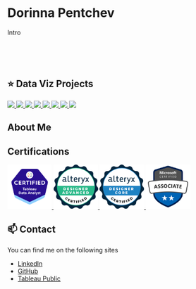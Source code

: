 <!--img src='https://avatars.githubusercontent.com/u/34423757?v=4' width="20%"-->

# Dorinna Pentchev

Intro

<br>
<br>
<br>

## ⭐ Data Viz Projects

<a href="https://public.tableau.com/app/profile/dorinna/viz/ProductsDashboard_17155989437130/Dashboard1">
    <img src="https://public.tableau.com/thumb/views/ProductsDashboard_17155989437130/Dashboard1" width ="25%">
  </a>

<a href="https://public.tableau.com/app/profile/dorinna/viz/OffshoreCentresDashboard/PortcoPerformance">
    <img src="https://public.tableau.com/thumb/views/OffshoreCentresDashboard/PortcoPerformance" width ="25%">
  </a>

<a href="https://public.tableau.com/app/profile/dorinna/viz/AnimalCrossingCritterSearchNewHorizons/ACNHCritterLog">
    <img src="https://public.tableau.com/thumb/views/AnimalCrossingCritterSearchNewHorizons/ACNHCritterLog" width ="25%">
  </a>

<a href="https://public.tableau.com/app/profile/dorinna/viz/HRAttritionDashboard_16590961872090/HRAttritionDashboard">
    <img src="https://public.tableau.com/thumb/views/HRAttritionDashboard_16590961872090/HRAttritionDashboard" width ="25%">
  </a>

<a href="https://public.tableau.com/app/profile/dorinna/viz/HotelPackageRevenueDashboard/Hotelpackagedashboard">
    <img src="https://public.tableau.com/thumb/views/HotelPackageRevenueDashboard/Hotelpackagedashboard" width ="25%">
  </a>

<a href="https://public.tableau.com/app/profile/dorinna/viz/PurchasingDashboard_16549858306430/Dashboard1">
    <img src="https://public.tableau.com/thumb/views/PurchasingDashboard_16549858306430/Dashboard1" width ="25%">
  </a>

<a href="https://public.tableau.com/app/profile/dorinna/viz/HRAnalytics-EmployeePerformance/Dashboard1">
    <img src="https://public.tableau.com/thumb/views/HRAnalytics-EmployeePerformance/Dashboard1" width ="25%">
  </a>

<a href="https://public.tableau.com/app/profile/dorinna/viz/NYCRestaurantInspections_16435684787370/NYCHealthInspections">
    <img src="https://public.tableau.com/thumb/views/NYCRestaurantInspections_16435684787370/NYCHealthInspections" width ="25%">
  </a>


## About Me


## Certifications


<a href="https://www.credly.com/badges/0065eb69-7b71-4b82-a964-4c98c27b18bc/public_url">
  <img src="https://github.com/dori104/dori104/blob/Assets/Certification%20_Tableau_Analyst.png" width="20%">
</a>

<a href="https://www.credly.com/badges/55d37ad4-c554-4e01-b62c-fa24ff7f6bbf/public_url">
  <img src="https://github.com/dori104/dori104/blob/Assets/Certification_Designer_Advanced.png" width="20%">
</a>

<a href="https://www.credly.com/badges/a5f2122e-9445-4c7d-9d27-71f7ed9ed31d/public_url">
  <img src="https://github.com/dori104/dori104/blob/Assets/Certification_Designer_Core.png" width="20%">
</a>

<a href="https://learn.microsoft.com/api/credentials/share/en-us/DorinnaPentchev-2447/8DB5417348A91C1E?sharingId=6D41FAA1F2E789E2">
  <img src="https://github.com/dori104/dori104/blob/Assets/microsoft-certified-associate-badge.png" width="20%">
</a>


## 📫 Contact

You can find me on the following sites

- [LinkedIn](https://www.linkedin.com/in/dorinna-pentchev/)
- [GitHub](https://github.com/dori104)
- [Tableau Public](https://public.tableau.com/app/profile/dorinna/vizzes)
